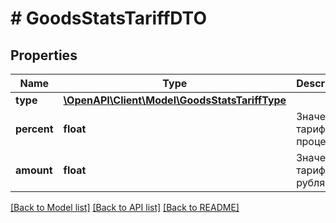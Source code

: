 # # GoodsStatsTariffDTO

## Properties

Name | Type | Description | Notes
------------ | ------------- | ------------- | -------------
**type** | [**\OpenAPI\Client\Model\GoodsStatsTariffType**](GoodsStatsTariffType.md) |  | [optional]
**percent** | **float** | Значение тарифа в процентах. | [optional]
**amount** | **float** | Значение тарифа в рублях. | [optional]

[[Back to Model list]](../../README.md#models) [[Back to API list]](../../README.md#endpoints) [[Back to README]](../../README.md)
